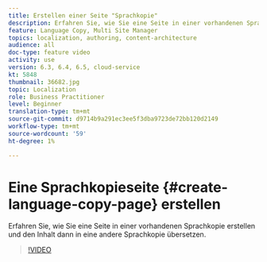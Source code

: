 ```yaml
---
title: Erstellen einer Seite "Sprachkopie"
description: Erfahren Sie, wie Sie eine Seite in einer vorhandenen Sprachkopie erstellen und den Inhalt dann in eine andere Sprachkopie übersetzen.
feature: Language Copy, Multi Site Manager
topics: localization, authoring, content-architecture
audience: all
doc-type: feature video
activity: use
version: 6.3, 6.4, 6.5, cloud-service
kt: 5848
thumbnail: 36682.jpg
topic: Localization
role: Business Practitioner
level: Beginner
translation-type: tm+mt
source-git-commit: d9714b9a291ec3ee5f3dba9723de72bb120d2149
workflow-type: tm+mt
source-wordcount: '59'
ht-degree: 1%

---
```



# Eine Sprachkopieseite {#create-language-copy-page} erstellen

Erfahren Sie, wie Sie eine Seite in einer vorhandenen Sprachkopie erstellen und den Inhalt dann in eine andere Sprachkopie übersetzen.

>[!VIDEO](https://video.tv.adobe.com/v/36682?quality=12&learn=on)
